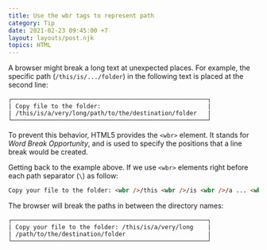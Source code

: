 ```yaml
---
title: Use the wbr tags to represent path
category: Tip
date: 2021-02-23 09:45:00 +7
layout: layouts/post.njk
topics: HTML
---
```


A browser might break a long text at unexpected places. For example, the specific path (`/this/is/.../folder`) in the following text is placed at the second line:

```console
┌───────────────────────────────────────────────────────┐
| Copy file to the folder:                              |
| /this/is/a/very/long/path/to/the/destination/folder   |
└───────────────────────────────────────────────────────┘
```

To prevent this behavior, HTML5 provides the `<wbr>` element. It stands for _Word Break Opportunity_, and is used to specify the positions that a line break would be created.

Getting back to the example above. If we use `<wbr>` elements right before each path separator (`\`) as follow:

```html
Copy your file to the folder: <wbr />/this <wbr />/is <wbr />/a ... <wbr />/destination <wbr />/folder
```

The browser will break the paths in between the directory names:

```console
┌───────────────────────────────────────────────────────┐
| Copy your file to the folder: /this/is/a/very/long    |
| /path/to/the/destination/folder                       |
└───────────────────────────────────────────────────────┘
```
